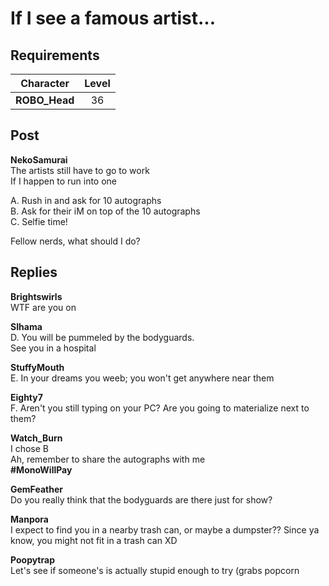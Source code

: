 # If I see a famous artist...
## Requirements
|  Character  |Level|
|-------------|:---:|
|**ROBO_Head**| 36  |

## Post
**NekoSamurai**<br>
The artists still have to go to work<br>
If I happen to run into one

A. Rush in and ask for 10 autographs<br>
B. Ask for their iM on top of the 10 autographs<br>
C. Selfie time!

Fellow nerds, what should I do?
## Replies
**Brightswirls**<br>
WTF are you on

**SIhama**<br>
D. You will be pummeled by the bodyguards. <br>
See you in a hospital

**StuffyMouth**<br>
E. In your dreams you weeb; you won't get anywhere near them

**Eighty7**<br>
F. Aren't you still typing on your PC? Are you going to materialize next to them?

**Watch_Burn**<br>
I chose B<br>
Ah, remember to share the autographs with me<br>
**\#MonoWillPay**

**GemFeather**<br>
Do you really think that the bodyguards are there just for show?

**Manpora**<br>
I expect to find you in a nearby trash can, or maybe a dumpster?? Since ya know, you might not fit in a trash can XD

**Poopytrap**<br>
Let's see if someone's is actually stupid enough to try (grabs popcorn

